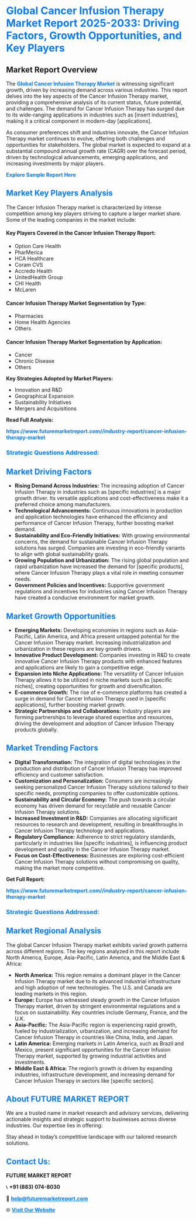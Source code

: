 <h1 style="color: #007BFF;">Global Cancer Infusion Therapy Market Report 2025-2033: Driving Factors, Growth Opportunities, and Key Players</h1>

<section id="overview">
<h2>Market Report Overview</h2>
<p>The <a href="https://www.futuremarketreport.com//industry-report/cancer-infusion-therapy-market" style="color: #007BFF; text-decoration: none;"><strong>Global Cancer Infusion Therapy Market</strong></a> is witnessing significant growth, driven by increasing demand across various industries. This report delves into the key aspects of the Cancer Infusion Therapy market, providing a comprehensive analysis of its current status, future potential, and challenges. The demand for Cancer Infusion Therapy has surged due to its wide-ranging applications in industries such as [insert industries], making it a critical component in modern-day [applications].</p>
<p>As consumer preferences shift and industries innovate, the Cancer Infusion Therapy market continues to evolve, offering both challenges and opportunities for stakeholders. The global market is expected to expand at a substantial compound annual growth rate (CAGR) over the forecast period, driven by technological advancements, emerging applications, and increasing investments by major players.</p>
</section>

<section id="overview">
<p><a href="https://www.futuremarketreport.com//request-sample/reportId=78660" style="color: #007BFF; text-decoration: none;"><strong>Explore Sample Report Here</strong></a></p>
</section>

<section id="key-players">
<h2 style="color: #007BFF;">Market Key Players Analysis</h2>
<p>The Cancer Infusion Therapy market is characterized by intense competition among key players striving to capture a larger market share. Some of the leading companies in the market include:</p>
<h4>Key Players Covered in the Cancer Infusion Therapy Report:</h4>
<ul><li>Option Care Health</li><li>PharMerica</li><li>HCA Healthcare</li><li>Coram CVS</li><li>Accredo Health</li><li>UnitedHealth Group</li><li>CHI Health</li><li>McLaren</li></ul>
<h4>Cancer Infusion Therapy Market Segmentation by Type:</h4>
<ul><li>Pharmacies</li><li>Home Health Agencies</li><li>Others</li></ul>

<h4>Cancer Infusion Therapy Market Segmentation by Application:</h4>
<ul><li>Cancer</li><li>Chronic Disease</li><li>Others</li></ul>
<p><strong>Key Strategies Adopted by Market Players:</strong></p>
<ul>
<li>Innovation and R&D</li>
<li>Geographical Expansion</li>
<li>Sustainability Initiatives</li>
<li>Mergers and Acquisitions</li>
</ul>
</section>

<section>
<p><strong>Read Full Analysis: </strong></p><a href="https://www.futuremarketreport.com//industry-report/cancer-infusion-therapy-market" style="color: #007BFF; text-decoration: none;"><strong>https://www.futuremarketreport.com//industry-report/cancer-infusion-therapy-market</strong></a>
<h3 style="color: #007BFF;">Strategic Questions Addressed:</h3>
</section>

<section id="driving-factors">
<h2 style="color: #007BFF;">Market Driving Factors</h2>
<ul>
<li><strong>Rising Demand Across Industries:</strong> The increasing adoption of Cancer Infusion Therapy in industries such as [specific industries] is a major growth driver. Its versatile applications and cost-effectiveness make it a preferred choice among manufacturers.</li>
<li><strong>Technological Advancements:</strong> Continuous innovations in production and application technologies have enhanced the efficiency and performance of Cancer Infusion Therapy, further boosting market demand.</li>
<li><strong>Sustainability and Eco-Friendly Initiatives:</strong> With growing environmental concerns, the demand for sustainable Cancer Infusion Therapy solutions has surged. Companies are investing in eco-friendly variants to align with global sustainability goals.</li>
<li><strong>Growing Population and Urbanization:</strong> The rising global population and rapid urbanization have increased the demand for [specific products], where Cancer Infusion Therapy plays a vital role in meeting consumer needs.</li>
<li><strong>Government Policies and Incentives:</strong> Supportive government regulations and incentives for industries using Cancer Infusion Therapy have created a conducive environment for market growth.</li>
</ul>
</section>

<section id="growth-opportunities">
<h2 style="color: #007BFF;">Market Growth Opportunities</h2>
<ul>
<li><strong>Emerging Markets:</strong> Developing economies in regions such as Asia-Pacific, Latin America, and Africa present untapped potential for the Cancer Infusion Therapy market. Increasing industrialization and urbanization in these regions are key growth drivers.</li>
<li><strong>Innovative Product Development:</strong> Companies investing in R&D to create innovative Cancer Infusion Therapy products with enhanced features and applications are likely to gain a competitive edge.</li>
<li><strong>Expansion into Niche Applications:</strong> The versatility of Cancer Infusion Therapy allows it to be utilized in niche markets such as [specific niches], creating opportunities for growth and diversification.</li>
<li><strong>E-commerce Growth:</strong> The rise of e-commerce platforms has created a surge in demand for Cancer Infusion Therapy used in [specific applications], further boosting market growth.</li>
<li><strong>Strategic Partnerships and Collaborations:</strong> Industry players are forming partnerships to leverage shared expertise and resources, driving the development and adoption of Cancer Infusion Therapy products globally.</li>
</ul>
</section>

<section id="trending-factors">
<h2 style="color: #007BFF;">Market Trending Factors</h2>
<ul>
<li><strong>Digital Transformation:</strong> The integration of digital technologies in the production and distribution of Cancer Infusion Therapy has improved efficiency and customer satisfaction.</li>
<li><strong>Customization and Personalization:</strong> Consumers are increasingly seeking personalized Cancer Infusion Therapy solutions tailored to their specific needs, prompting companies to offer customizable options.</li>
<li><strong>Sustainability and Circular Economy:</strong> The push towards a circular economy has driven demand for recyclable and reusable Cancer Infusion Therapy solutions.</li>
<li><strong>Increased Investment in R&D:</strong> Companies are allocating significant resources to research and development, resulting in breakthroughs in Cancer Infusion Therapy technology and applications.</li>
<li><strong>Regulatory Compliance:</strong> Adherence to strict regulatory standards, particularly in industries like [specific industries], is influencing product development and quality in the Cancer Infusion Therapy market.</li>
<li><strong>Focus on Cost-Effectiveness:</strong> Businesses are exploring cost-efficient Cancer Infusion Therapy solutions without compromising on quality, making the market more competitive.</li>
</ul>
</section>

<section>
<p><strong>Get Full Report: </strong></p><a href="https://www.futuremarketreport.com//industry-report/cancer-infusion-therapy-market" style="color: #007BFF; text-decoration: none;"><strong>https://www.futuremarketreport.com//industry-report/cancer-infusion-therapy-market</strong></a>
<h3 style="color: #007BFF;">Strategic Questions Addressed:</h3>
</section>


<section id="regional-analysis">
<h2 style="color: #007BFF;">Market Regional Analysis</h2>
<p>The global Cancer Infusion Therapy market exhibits varied growth patterns across different regions. The key regions analyzed in this report include North America, Europe, Asia-Pacific, Latin America, and the Middle East & Africa:</p>
<ul>
<li><strong>North America:</strong> This region remains a dominant player in the Cancer Infusion Therapy market due to its advanced industrial infrastructure and high adoption of new technologies. The U.S. and Canada are leading markets in this region.</li>
<li><strong>Europe:</strong> Europe has witnessed steady growth in the Cancer Infusion Therapy market, driven by stringent environmental regulations and a focus on sustainability. Key countries include Germany, France, and the U.K.</li>
<li><strong>Asia-Pacific:</strong> The Asia-Pacific region is experiencing rapid growth, fueled by industrialization, urbanization, and increasing demand for Cancer Infusion Therapy in countries like China, India, and Japan.</li>
<li><strong>Latin America:</strong> Emerging markets in Latin America, such as Brazil and Mexico, present significant opportunities for the Cancer Infusion Therapy market, supported by growing industrial activities and investments.</li>
<li><strong>Middle East & Africa:</strong> The region’s growth is driven by expanding industries, infrastructure development, and increasing demand for Cancer Infusion Therapy in sectors like [specific sectors].</li>
</ul>
</section>

<footer>
<h2 style="color: #007BFF;">About FUTURE MARKET REPORT</h2>
<p>We are a trusted name in market research and advisory services, delivering actionable insights and strategic support to businesses across diverse industries. Our expertise lies in offering:</p>

<p>Stay ahead in today’s competitive landscape with our tailored research solutions.</p>

<h2 style="color: #007BFF;">Contact Us:</h2>
<p><strong>FUTURE MARKET REPORT</strong></p>
<p>📞 <strong>+91 (883) 074-8030</strong></p>
<p>📧 <strong><a href="mailto:help@futuremarketreport.com" style="color: #007BFF;">help@futuremarketreport.com</a></strong></p>
<p>🌐 <strong><a href="https://www.futuremarketreport.com/" style="color: #007BFF;">Visit Our Website</a></strong></p>
</footer>